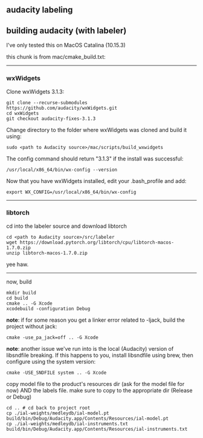 ## audacity labeling 

## building audacity (with labeler)
I've only tested this on MacOS Catalina (10.15.3)

this chunk is from mac/cmake_build.txt:

---
### wxWidgets
Clone wxWidgets 3.1.3:
```
git clone --recurse-submodules https://github.com/audacity/wxWidgets.git
cd wxWidgets
git checkout audacity-fixes-3.1.3
```
Change directory to the folder where wxWidgets was cloned and build it using:

```
sudo <path to Audacity source>/mac/scripts/build_wxwidgets
```

The config command should return "3.1.3" if the install was successful:
```
/usr/local/x86_64/bin/wx-config --version
```

Now that you have wxWidgets installed, edit your .bash_profile and add:
```
export WX_CONFIG=/usr/local/x86_64/bin/wx-config
```
---
### libtorch

cd into the labeler source and download libtorch
```
cd <path to Audacity source>/src/labeler
wget https://download.pytorch.org/libtorch/cpu/libtorch-macos-1.7.0.zip
unzip libtorch-macos-1.7.0.zip
```
yee haw. 

---

now, build
```
mkdir build
cd build
cmake .. -G Xcode
xcodebuild -configuration Debug
```

__note__: if for some reason you get a linker error related to -ljack, build the project without jack:
```
cmake -use_pa_jack=off .. -G Xcode
```
__note__: another issue we've run into is the local (Audacity) version of libsndfile breaking. If this happens to you, install libsndfile using brew, then configure using the system version:
```
cmake -USE_SNDFILE system .. -G Xcode
```

copy model file to the product's resources dir (ask for the model file for now)
AND the labels file. make sure to copy to the appropriate dir (Release or Debug)
```
cd .. # cd back to project root
cp ./ial-weights/medleydb/ial-model.pt build/bin/Debug/Audacity.app/Contents/Resources/ial-model.pt
cp ./ial-weights/medleydb/ial-instruments.txt build/bin/Debug/Audacity.app/Contents/Resources/ial-instruments.txt
```
